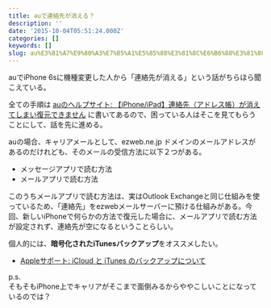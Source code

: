 ```yaml
---
title: auで連絡先が消える？
description: ''
date: '2015-10-04T05:51:24.000Z'
categories: []
keywords: []
slug: au%E3%81%A7%E9%80%A3%E7%B5%A1%E5%85%88%E3%81%8C%E6%B6%88%E3%81%88%E3%82%8B%EF%BC%9F
---
```

auでiPhone 6sに機種変更した人から「連絡先が消える」という話がちらほら聞こえている。

全ての手順は [auのヘルプサイト: 【iPhone/iPad】連絡先（アドレス帳）が消えてしまい復元できません](http://csqa.kddi.com/posts/view/qid/k1441526642/) に書いてあるので、困っている人はそこを見てもらうことにして、話を先に進める。

auの場合、キャリアメールとして、ezweb.ne.jp ドメインのメールアドレスがあるのだけれども、そのメールの受信方法に以下２つがある。

*   メッセージアプリで読む方法
*   メールアプリで読む方法

このうちメールアプリで読む方法は、実はOutlook Exchangeと同じ仕組みを使っているため、「連絡先」をezwebメールサーバーに預ける仕組みがある。今回、新しいiPhoneで何らかの方法で復元した場合に、メールアプリで読む方法が設定されず、連絡先が空になるということらしい。

個人的には、**暗号化されたiTunesバックアップ**をオススメしたい。

*   [Appleサポート: iCloud と iTunes のバックアップについて](https://support.apple.com/ja-jp/HT204136)

p.s.  
そもそもiPhone上でキャリアがそこまで面倒みるからややこしいことになっているのでは？